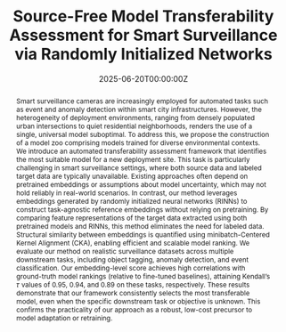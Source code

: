 ---
title: "Source-Free Model Transferability Assessment for Smart Surveillance via Randomly Initialized Networks"
authors:
- admin
- Sam Leroux
- Pieter Simoens
date: "2025-06-20T00:00:00Z"
doi: "10.3390/s25133856"

publishDate: "2025-07-04T00:00:00Z"

publication_types: [Journal article]

publication: "*MDPI Sensors*"
publication_short: "*Sensors*"

abstract: "Smart surveillance cameras are increasingly employed for automated tasks such as event and anomaly detection within smart city infrastructures. However, the heterogeneity of deployment environments, ranging from densely populated urban intersections to quiet residential neighborhoods, renders the use of a single, universal model suboptimal. To address this, we propose the construction of a model zoo comprising models trained for diverse environmental contexts. We introduce an automated transferability assessment framework that identifies the most suitable model for a new deployment site. This task is particularly challenging in smart surveillance settings, where both source data and labeled target data are typically unavailable. Existing approaches often depend on pretrained embeddings or assumptions about model uncertainty, which may not hold reliably in real-world scenarios. In contrast, our method leverages embeddings generated by randomly initialized neural networks (RINNs) to construct task-agnostic reference embeddings without relying on pretraining. By comparing feature representations of the target data extracted using both pretrained models and RINNs, this method eliminates the need for labeled data. Structural similarity between embeddings is quantified using minibatch-Centered Kernel Alignment (CKA), enabling efficient and scalable model ranking. We evaluate our method on realistic surveillance datasets across multiple downstream tasks, including object tagging, anomaly detection, and event classification. Our embedding-level score achieves high correlations with ground-truth model rankings (relative to fine-tuned baselines), attaining Kendall’s 𝜏 values of 0.95, 0.94, and 0.89 on these tasks, respectively. These results demonstrate that our framework consistently selects the most transferable model, even when the specific downstream task or objective is unknown. This confirms the practicality of our approach as a robust, low-cost precursor to model adaptation or retraining."

summary: "A source-free unsupervised transferability assessment based on RINN and embedding similarity tailored for surveillance data to identify optimal general-purpose model for adaptation."

featured: true
page_type: publication

# Corrected tags section
tags:
  - "Source-Free"
  - "Unsupervised"
  - "Model Adaptation"
  - "Visual Surveillance"
  - "Randomly Initialized Networks"
  - "Featured"

# Links
url_pdf: "https://www.mdpi.com/1424-8220/25/13/3856"
url_code: ''
url_dataset: ''
url_poster: ''
url_project: ''
url_slides: ''
url_source: ''
url_video: ''

# Featured image
image:
  caption: 'Image credit: [**Unsplash**](https://unsplash.com/photos/jdD8gXaTZsc)'
  focal_point: ""
  preview_only: false

projects: []
slides: ""
---